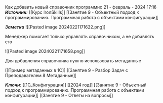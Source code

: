 
Как добавить новый справочник программно
 21 - февраль - 2024  17:16 
***Источник:***  [[Курс IronSkills]] [[Занятие 9 - Объектный подход к программированию. Программная работа с объектами конфигурации]]

***Заметка*** 
![[Pasted image 20240221171622.png]]

Менеджер помогает только управлять справочником, а не добавлять его

![[Pasted image 20240221171658.png]]

Для добавления справочника нужно использовать метаданные

[[Пример метаданных в 1С]]
[[Занятие 9 -  Разбор Задач с Преподавателем  8 Метаданные]]

***Ключи:*** [[1С_Конфигурация]] [[2024 год]]  [[Занятие 9 - Объектный подход к программированию. Программная работа с объектами конфигурации]] [[Занятие 9 - Ответы на вопросы]]